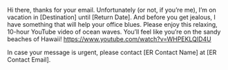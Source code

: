 Hi there, thanks for your email. Unfortunately (or not, if you’re me), I’m on vacation in [Destination] until [Return Date]. And before you get jealous, I have something that will help your office blues. Please enjoy this relaxing, 10-hour YouTube video of ocean waves. You’ll feel like you’re on the sandy beaches of Hawaii! https://www.youtube.com/watch?v=WHPEKLQID4U

In case your message is urgent, please contact [ER Contact Name] at [ER Contact Email]. 
